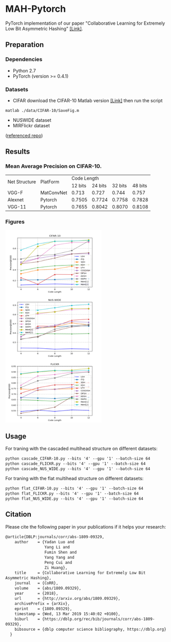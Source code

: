 # MAH-Pytorch
PyTorch implementation of our paper "Collaborative Learning for Extremely Low Bit Asymmetric Hashing" [[Link]](https://arxiv.org/abs/1809.09329). 

## Preparation
### Dependencies
- Python 2.7
- PyTorch (version >= 0.4.1)


### Datasets
- CIFAR download the CIFAR-10 Matlab version [[Link]](https://www.cs.toronto.edu/~kriz/cifar.html) then run the script
```shell
matlab ./data/CIFAR-10/SaveFig.m
```
- NUSWIDE dataset
- MIRFlickr dataset

([referenced repo](https://github.com/jiangqy/DPSH-pytorch))


## Results

### Mean Average Precision on CIFAR-10.
<table>
    <tr>
        <td rowspan="2">Net Structure</td><td rowspan="2">PlatForm</td>    
        <td colspan="4">Code Length</td>
    </tr>
    <tr>
        <td >12 bits</td><td >24 bits</td> <td >32 bits</td><td >48 bits</td>  
    </tr>
    <tr>
        <td >VGG-F</td><td >MatConvNet</td ><td > 0.713 </td> <td > 0.727 </td><td > 0.744</td><td > 0.757</td>  
    </tr>
    <tr>
        <td >Alexnet</td><td >Pytorch</td ><td > 0.7505</td> <td > 0.7724 </td><td > 0.7758 </td> <td > 0.7828 </td>
    </tr>
    <tr>
        <td >VGG-11</td><td >Pytorch</td ><td > 0.7655 </td> <td > 0.8042 </td><td > 0.8070 </td> <td > 0.8108 </td>
    </tr>
</table>


### Figures
<img src="./fig/CIFAR.png" width = "300" height = "200" alt="CIFAR" align=center />
<img src="./fig/NUSWIDE.png" width = "300" height = "200" alt="CIFAR" align=center />
<img src="./fig/FLICKR.png" width = "300" height = "200" alt="CIFAR" align=center />

## Usage
For traning with the cascaded multihead structure on different datasets:
```shell
python cascade_CIFAR-10.py --bits '4' --gpu '1' --batch-size 64
python cascade_FLICKR.py --bits '4' --gpu '1' --batch-size 64
python cascade_NUS_WIDE.py --bits '4' --gpu '1' --batch-size 64
```

For traning with the flat multihead structure on different datasets:
```shell
python flat_CIFAR-10.py --bits '4' --gpu '1' --batch-size 64
python flat_FLICKR.py --bits '4' --gpu '1' --batch-size 64
python flat_NUS_WIDE.py --bits '4' --gpu '1' --batch-size 64
```
## Citation
Please cite the following paper in your publications if it helps your research:
    
    @article{DBLP:journals/corr/abs-1809-09329,
        author    = {Yadan Luo and
                     Yang Li and
                     Fumin Shen and
                     Yang Yang and
                     Peng Cui and
                     Zi Huang},
        title     = {Collaborative Learning for Extremely Low Bit Asymmetric Hashing},
        journal   = {CoRR},
        volume    = {abs/1809.09329},
        year      = {2018},
        url       = {http://arxiv.org/abs/1809.09329},
        archivePrefix = {arXiv},
        eprint    = {1809.09329},
        timestamp = {Wed, 13 Mar 2019 15:40:02 +0100},
        biburl    = {https://dblp.org/rec/bib/journals/corr/abs-1809-09329},
        bibsource = {dblp computer science bibliography, https://dblp.org}
      }
